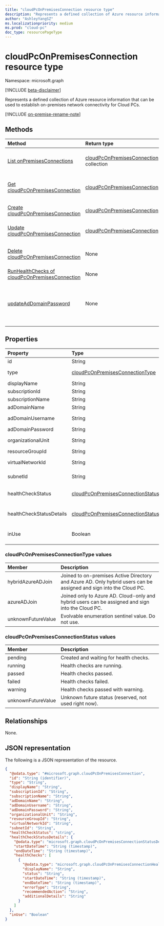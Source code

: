 ```yaml
---
title: "cloudPcOnPremisesConnection resource type"
description: "Represents a defined collection of Azure resource information that can be used to establish on-premises network connectivity for Cloud PCs."
author: "AshleyYangSZ"
ms.localizationpriority: medium
ms.prod: "cloud-pc"
doc_type: resourcePageType
---
```


# cloudPcOnPremisesConnection resource type

Namespace: microsoft.graph

[!INCLUDE [beta-disclaimer](../../includes/beta-disclaimer.md)]

Represents a defined collection of Azure resource information that can be used to establish on-premises network connectivity for Cloud PCs.

[!INCLUDE [on-premise-rename-note](../../includes/on-premise-rename-note.md)]

## Methods

|Method|Return type|Description|
|:---|:---|:---|
|[List onPremisesConnections](../api/virtualendpoint-list-onpremisesconnections.md)|[cloudPcOnPremisesConnection](../resources/cloudpconpremisesconnection.md) collection|List properties and relationships of the [cloudPcOnPremisesConnection](../resources/cloudpconpremisesconnection.md) objects.|
|[Get cloudPcOnPremisesConnection](../api/cloudpconpremisesconnection-get.md)|[cloudPcOnPremisesConnection](../resources/cloudpconpremisesconnection.md)|Read the properties and relationships of the [cloudPcOnPremisesConnection](../resources/cloudpconpremisesconnection.md) object.|
|[Create cloudPcOnPremisesConnection](../api/virtualendpoint-post-onpremisesconnections.md)|[cloudPcOnPremisesConnection](../resources/cloudpconpremisesconnection.md)|Create a new [cloudPcOnPremisesConnection](../resources/cloudpconpremisesconnection.md) object.|
|[Update cloudPcOnPremisesConnection](../api/cloudpconpremisesconnection-update.md)|[cloudPcOnPremisesConnection](../resources/cloudpconpremisesconnection.md)|Update the properties of a [cloudPcOnPremisesConnection](../resources/cloudpconpremisesconnection.md) object.|
|[Delete cloudPcOnPremisesConnection](../api/cloudpconpremisesconnection-delete.md)|None|Delete a [cloudPcOnPremisesConnection](../resources/cloudpconpremisesconnection.md) object. You can’t delete an connection that’s in use.|
|[RunHealthChecks of cloudPcOnPremisesConnection](../api/cloudpconpremisesconnection-runhealthcheck.md)|None|Run health checks on the [cloudPcOnPremisesConnection](../resources/cloudpconpremisesconnection.md).|
|[updateAdDomainPassword](../api/cloudpconpremisesconnection-updateaddomainpassword.md)|None|Update Active Directory domain password for a successful [cloudPcOnPremisesConnection](../resources/cloudpconpremisesconnection.md). This API is supported when the type of the **onPremisesConnection** is `hybridAzureADJoin`.|

## Properties

|Property|Type|Description|
|:---|:---|:---|
|id|String|Unique identifier for the Azure network connection. Read-only.|
|type|[cloudPcOnPremisesConnectionType](#cloudpconpremisesconnectiontype-values)|Specifies how the provisioned Cloud PC will be joined to Azure Active Directory. Default value is `hybridAzureADJoin`. Possible values are: `azureADJoin`, `hybridAzureADJoin`, `unknownFutureValue`.|
|displayName|String|The display name for the Azure network connection.|
|subscriptionId|String|The ID of the target Azure subscription that’s associated with your tenant.|
|subscriptionName|String|The name of the target Azure subscription. Read-only.|
|adDomainName|String|The fully qualified domain name (FQDN) of the Active Directory domain you want to join. Optional.|
|adDomainUsername|String|The username of an Active Directory account (user or service account) that has permissions to create computer objects in Active Directory. Required format: admin@contoso.com. Optional.|
|adDomainPassword|String|The password associated with **adDomainUsername**.|
|organizationalUnit|String|The organizational unit (OU) in which the computer account is created. If left null, the OU that’s configured as the default (a well-known computer object container) in your Active Directory domain (OU) is used. Optional.|
|resourceGroupId|String|The ID of the target resource group. Required format: "/subscriptions/{subscription-id}/resourceGroups/{resourceGroupName}".|
|virtualNetworkId|String|The ID of the target virtual network. Required format: "/subscriptions/{subscription-id}/resourceGroups/{resourceGroupName}/providers/Microsoft.Network/virtualNetworks/{virtualNetworkName}".|
|subnetId|String|The ID of the target subnet. Required format: "/subscriptions/{subscription-id}/resourceGroups/{resourceGroupName}/providers/Microsoft.Network/virtualNetworks/{virtualNetworkId}/subnets/{subnetName}".|
|healthCheckStatus|[cloudPcOnPremisesConnectionStatus](#cloudpconpremisesconnectionstatus-values)|The status of the most recent health check done on the Azure network connection. For example, if status is "passed", the Azure network connection has passed all checks run by the service. Possible values are: `pending`, `running`, `passed`, `failed`, `unknownFutureValue`. Read-only.|
|healthCheckStatusDetails|[cloudPcOnPremisesConnectionStatusDetails](../resources/cloudpconpremisesconnectionstatusdetails.md)|The details of the connection's health checks and the corresponding results. Returned only on `$select`.For an example that shows how to get the **inUse** property, see [Example 2: Get the selected properties of an Azure network connection, including healthCheckStatusDetails](../api/cloudpconpremisesconnection-get.md). Read-only.|
|inUse|Boolean|When `true`, the Azure network connection is in use. When `false`, the connection is not in use. You cannot delete a connection that’s in use. Returned only on `$select`. For an example that shows how to get the **inUse** property, see [Example 2: Get the selected properties of an Azure network connection, including healthCheckStatusDetails](../api/cloudpconpremisesconnection-get.md). Read-only.|

### cloudPcOnPremisesConnectionType values

|Member|Description|
|:---|:---|
|hybridAzureADJoin|Joined to on-premises Active Directory and Azure AD. Only hybrid users can be assigned and sign into the Cloud PC.|
|azureADJoin|Joined only to Azure AD. Cloud-only and hybrid users can be assigned and sign into the Cloud PC.|
|unknownFutureValue|Evolvable enumeration sentinel value. Do not use.|

### cloudPcOnPremisesConnectionStatus values

|Member|Description|
|:---|:---|
|pending|Created and waiting for health checks.|
|running|Health checks are running.|
|passed|Health checks passed.|
|failed|Health checks failed.|
|warning|Health checks passed with warning.|
|unknownFutureValue|Unknown future status (reserved, not used right now).|

## Relationships

None.

## JSON representation

The following is a JSON representation of the resource.
<!-- {
  "blockType": "resource",
  "keyProperty": "id",
  "@odata.type": "microsoft.graph.cloudPcOnPremisesConnection",
  "baseType": "microsoft.graph.entity",
  "openType": false,
  "optionalProperties": ["healthCheckStatusDetails"]
}
-->

``` json
{
  "@odata.type": "#microsoft.graph.cloudPcOnPremisesConnection",
  "id": "String (identifier)",
  "type": "String",
  "displayName": "String",
  "subscriptionId": "String",
  "subscriptionName": "String",
  "adDomainName": "String",
  "adDomainUsername": "String",
  "adDomainPassword": "String",
  "organizationalUnit": "String",
  "resourceGroupId": "String",
  "virtualNetworkId": "String",
  "subnetId": "String",
  "healthCheckStatus": "string",
  "healthCheckStatusDetails": {
    "@odata.type": "microsoft.graph.cloudPcOnPremisesConnectionStatusDetails",
    "startDateTime": "String (timestamp)",
    "endDateTime": "String (timestamp)",
    "healthChecks": [
      {
        "@odata.type": "microsoft.graph.cloudPcOnPremisesConnectionHealthCheck",
        "displayName": "String",
        "status": "String",
        "startDateTime": "String (timestamp)",
        "endDateTime": "String (timestamp)",
        "errorType": "String",
        "recommendedAction": "String",
        "additionalDetails": "String"
      }
    ]
  },
  "inUse": "Boolean"
}
```
